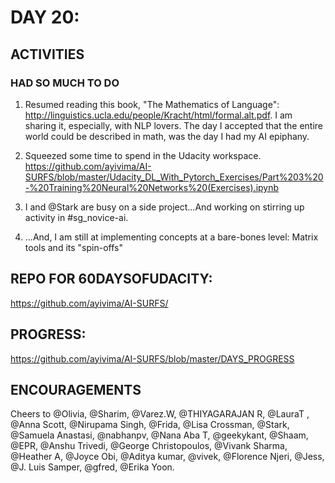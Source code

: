 DAY 20:
=======

ACTIVITIES
---------------------------------------------------------------------------------------------------------------
### HAD SO MUCH TO DO

1. Resumed reading this book, "The Mathematics of Language": http://linguistics.ucla.edu/people/Kracht/html/formal.alt.pdf. I am sharing it, especially, with NLP lovers. 
The day I accepted that the entire world could be described in math, was the day I had my AI epiphany.

2. Squeezed some time to spend in the Udacity workspace. 
https://github.com/ayivima/AI-SURFS/blob/master/Udacity_DL_With_Pytorch_Exercises/Part%203%20-%20Training%20Neural%20Networks%20(Exercises).ipynb

3. I and @Stark are busy on a side project...And working on stirring up activity in #sg_novice-ai.

4. ...And, I am still at implementing concepts at a bare-bones level: Matrix tools and its "spin-offs"


REPO FOR 60DAYSOFUDACITY:
-------------------------
https://github.com/ayivima/AI-SURFS/

PROGRESS:
---------
https://github.com/ayivima/AI-SURFS/blob/master/DAYS_PROGRESS


ENCOURAGEMENTS
--------------
Cheers to  @Olivia, @Sharim, @Varez.W, @THIYAGARAJAN R, @LauraT , @Anna Scott, @Nirupama Singh, @Frida, @Lisa Crossman, @Stark, @Samuela Anastasi, @nabhanpv, @Nana Aba T, @geekykant, @Shaam, @EPR, @Anshu Trivedi, @George Christopoulos, @Vivank Sharma, @Heather A, @Joyce Obi, @Aditya kumar, @vivek, @Florence Njeri, @Jess, @J. Luis Samper, @gfred, @Erika Yoon.

